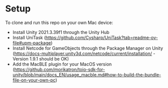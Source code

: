 # Setup
To clone and run this repo on your own Mac device:
- Install Unity 2021.3.39f1 through the Unity Hub
- Install UniTask (https://github.com/Cysharp/UniTask?tab=readme-ov-file#upm-package)
- Install Netcode for GameObjects through the Package Manager on Unity (https://docs-multiplayer.unity3d.com/netcode/current/installation/ - Version 1.9.1 should be OK)
- Add the MacBLE plugin for your MacOS version (https://github.com/morikatron/toio-sdk-for-unity/blob/main/docs_EN/usage_macble.md#how-to-build-the-bundle-file-on-your-own-pc)

